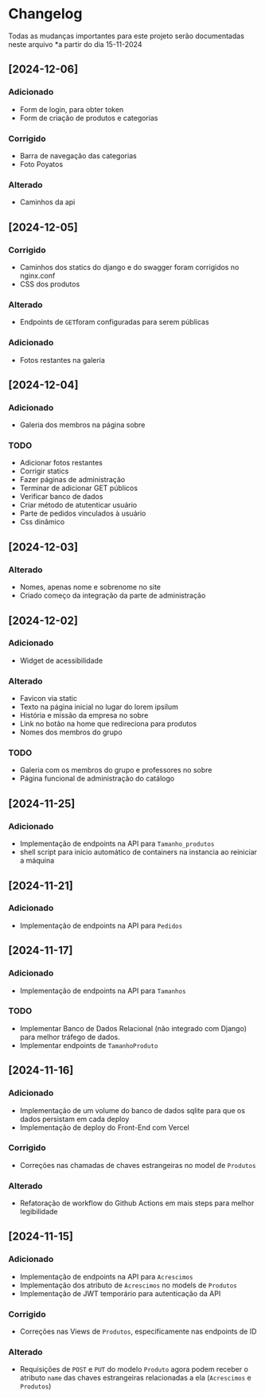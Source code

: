 # Changelog

Todas as mudanças importantes para este projeto serão documentadas neste arquivo *a partir do dia 15-11-2024
## [2024-12-06]

### Adicionado
- Form de login, para obter token
- Form de criação de produtos e categorias

### Corrigido
- Barra de navegação das categorias
- Foto Poyatos

### Alterado
- Caminhos da api

## [2024-12-05]

### Corrigido
- Caminhos dos statics do django e do swagger foram corrigidos no nginx.conf
- CSS dos produtos

### Alterado
- Endpoints de `GET`foram configuradas para serem públicas

### Adicionado
- Fotos restantes na galeria

## [2024-12-04]

### Adicionado
- Galeria dos membros na página sobre

### TODO
- Adicionar fotos restantes
- Corrigir statics
- Fazer páginas de administração
- Terminar de adicionar GET públicos
- Verificar banco de dados
- Criar método de atutenticar usuário
- Parte de pedidos vinculados à usuário
- Css dinâmico

## [2024-12-03]

### Alterado
- Nomes, apenas nome e sobrenome no site
- Criado começo da integração da parte de administração

## [2024-12-02]

### Adicionado
- Widget de acessibilidade

### Alterado
- Favicon via static
- Texto na página inicial no lugar do lorem ipsilum
- História e missão da empresa no sobre
- Link no botão na home que redireciona para produtos
- Nomes dos membros do grupo

### TODO
-  Galeria com os membros do grupo e professores no sobre
-  Página funcional de administração do catálogo

## [2024-11-25]

### Adicionado
- Implementação de endpoints na API para `Tamanho_produtos`
- shell script para inicio automático de containers na instancia ao reiniciar a máquina

## [2024-11-21]

### Adicionado
- Implementação de endpoints na API para `Pedidos`

## [2024-11-17]

### Adicionado
- Implementação de endpoints na API para `Tamanhos`

### TODO
- Implementar Banco de Dados Relacional (não integrado com Django) para melhor tráfego de dados.
- Implementar endpoints de `TamanhoProduto`

## [2024-11-16]

### Adicionado
- Implementação de um volume do banco de dados sqlite para que os dados persistam em cada deploy
- Implementação de deploy do Front-End com Vercel

### Corrigido
- Correções nas chamadas de chaves estrangeiras no model de `Produtos`

### Alterado
- Refatoração de workflow do Github Actions em mais steps para melhor legibilidade

## [2024-11-15]

### Adicionado
- Implementação de endpoints na API para `Acrescimos`
- Implementação dos atributo de `Acrescimos` no models de `Produtos`
- Implementação de JWT temporário para autenticação da API

### Corrigido
- Correções nas Views de `Produtos`, especificamente nas endpoints de ID

### Alterado
- Requisições de `POST` e `PUT` do modelo `Produto` agora podem receber o atributo `name` das chaves estrangeiras relacionadas a ela (`Acrescimos` e `Produtos`)
